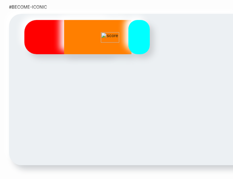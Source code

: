 #BECOME-ICONIC

<div style="display: inline-block; justify-content: center;">

<div style="width:700px; height: 400px; padding: 60px 35px 35px;
            border-radius: 40px; 
            background: #ecf0f3;
            box-shadow: 13px 13px 20px #cbced1,
            -13px -13px 20px #ffffff"
            title="showcard" alt="themachine" width="60" height="34">  
            
<div style="display: inline; margin: 0 5px;  
            padding: 60px 35px 35px;
            border-radius: 40px; 
            position: relative;
            left: 10px;
            background: #FF0000;
            box-shadow: 13px 13px 20px #cbced1,
            -13px -13px 20px #ffffff"
            title="mark" alt="mark" width="60" height="30"> 
            
<div style="display: inline; margin: 0 5px;  
            padding: 60px 35px 35px;
            border-radius: 0.5; 
            position: relative;
            left: 90px;
            background: #FF7F00;
            linear-gradient(360deg, white, orange);
            box-shadow: 13px 13px 20px #cbced1,
            -13px -13px 20px #ffffff"
            title="hold" alt="hold" width="30" height="30"> 
            
 <div style="display: inline; margin: 0 5px;  
            padding: 60px 35px 35px;
            border-radius: 30px; 
            position: relative;
            left: 170px;
            background: #00FFFF;
            box-shadow: 13px 13px 20px #cbced1,
            -13px -13px 20px #ffffff"
            title="score" alt="score" width="60" height="30"> 

</div>

<img style="display: inline; margin: 0 5px; justify-content: center; text-align: center;" title="score" src="https://github.com/vincentlesang/vincentlesang.github.io/blob/master/logosubs.png" width="60" height="34"> 

</div> 



